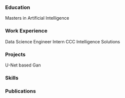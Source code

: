 

### Education
Masters in Artificial Intelligence

### Work Experience
Data Science Engineer Intern
CCC Intelligence Solutions


### Projects
U-Net based Gan

### Skills

### Publications



